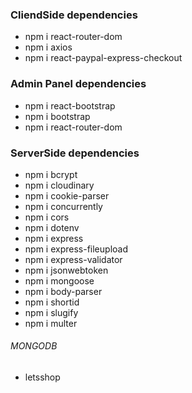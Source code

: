 ### CliendSide dependencies
- npm i react-router-dom 
- npm i axios 
- npm i react-paypal-express-checkout

### Admin Panel dependencies
- npm i react-bootstrap
- npm i bootstrap
- npm i react-router-dom

### ServerSide dependencies
- npm i bcrypt 
- npm i cloudinary 
- npm i cookie-parser 
- npm i concurrently 
- npm i cors 
- npm i dotenv 
- npm i express 
- npm i express-fileupload 
- npm i express-validator 
- npm i jsonwebtoken 
- npm i mongoose
- npm i body-parser
- npm i shortid
- npm i slugify
- npm i multer

###### MONGODB
- letsshop